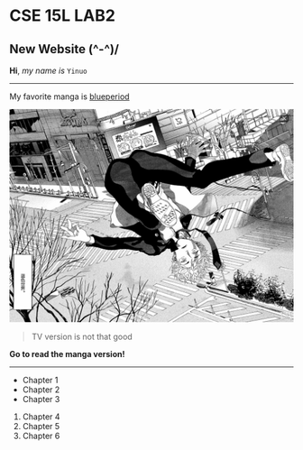 # CSE 15L LAB2
## New Website \(^-^)/

**Hi**, *my name is* `Yinuo`

---

My favorite manga is [blueperiod](https://en.wikipedia.org/wiki/Blue_Period_(manga))

![Image](9B287000-D843-43A6-9A09-357DB129BD52_1_105_c.jpeg)

> TV version is not that good

**Go to read the manga version!**

---

* Chapter 1
* Chapter 2
* Chapter 3

1. Chapter 4
2. Chapter 5
3. Chapter 6


